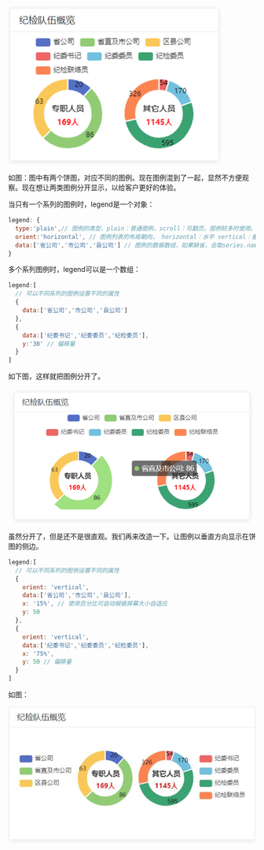 ![](https://github.com/limchen233/picgo/blob/master/img/image-20210428111114924.png?raw=true)

如图：图中有两个饼图，对应不同的图例。现在图例混到了一起，显然不方便观察。现在想让两类图例分开显示，以给客户更好的体验。

当只有一个系列的图例时，legend是一个对象：

```javascript
legend: {
  type:'plain',// 图例的类型，plain：普通图例，scroll：可翻页。图例较多时使用。缺省就是'plain'
  orient:'horizontal', // 图例列表的布局朝向， horizontal：水平 vertical：垂直。缺省就是'horizontal'
  data:['省公司','市公司','县公司'] // 图例的数据数组，如果缺省，会取series.name
}
```

多个系列图例时，legend可以是一个数组：

```javascript
legend:[
  // 可以不同系列的图例设置不同的属性
  {
    data:['省公司','市公司','县公司']
  },
  {
    data:['纪委书记','纪委委员','纪检委员'],
    y:'30' // 偏移量
  }
]
```

如下图，这样就把图例分开了。

![](https://github.com/limchen233/picgo/blob/master/img/image-20210428135432219.png?raw=true)

虽然分开了，但是还不是很直观。我们再来改造一下。让图例以垂直方向显示在饼图的侧边。

```javascript
legend:[
  // 可以不同系列的图例设置不同的属性
  {
    orient: 'vertical',
    data:['省公司','市公司','县公司'],
    x: '15%', // 使用百分比可自动根据屏幕大小自适应
    y: 50
  },
  {
    orient: 'vertical',
    data:['纪委书记','纪委委员','纪检委员'],
    x: '75%',
    y: 50 // 偏移量
  }
]
```

如图：

![](https://github.com/limchen233/picgo/blob/master/img/image-20210428140432299.png?raw=true)

